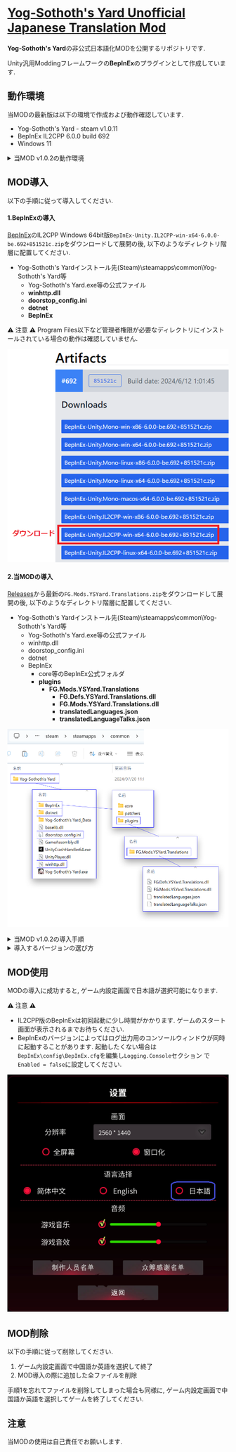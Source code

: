 # [Yog-Sothoth's Yard Unofficial Japanese Translation Mod](https://github.com/fronsglaciei/ysytrans/releases)

**Yog-Sothoth's Yard**の非公式日本語化MODを公開するリポジトリです.

Unity汎用Moddingフレームワークの**BepInEx**のプラグインとして作成しています.

## 動作環境

当MODの最新版は以下の環境で作成および動作確認しています.

* Yog-Sothoth's Yard - steam v1.0.11
* BepInEx IL2CPP 6.0.0 build 692
* Windows 11

<details>
<summary>当MOD v1.0.2の動作環境</summary>

<ul>
  <li>"Yog-Sothoth's Yard - steam 2024/06/28版"</li>
  <li>"BepInEx 5.4.23.2"</li>
  <li>"Windows 11"</li>
</ul>

</details>

## MOD導入

以下の手順に従って導入してください.

#### 1.BepInExの導入

[BepInEx](https://builds.bepinex.dev/projects/bepinex_be)のIL2CPP Windows 64bit版`BepInEx-Unity.IL2CPP-win-x64-6.0.0-be.692+851521c.zip`をダウンロードして展開の後, 以下のようなディレクトリ階層に配置してください.

* Yog-Sothoth's Yardインストール先(Steam)\steamapps\common\Yog-Sothoth's Yard等
  * Yog-Sothoth's Yard.exe等の公式ファイル
  * **winhttp.dll**
  * **doorstop_config.ini**
  * **dotnet**
  * **BepInEx**

⚠ 注意 ⚠
Program Files以下など管理者権限が必要なディレクトリにインストールされている場合の動作は確認していません.

![BepInExのダウンロード](assets/00_download.png "BepInExのダウンロード")

#### 2.当MODの導入

[Releases](https://github.com/fronsglaciei/YSYMod.Translations/releases)から最新の`FG.Mods.YSYard.Translations.zip`をダウンロードして展開の後, 以下のようなディレクトリ階層に配置してください.

* Yog-Sothoth's Yardインストール先(Steam)\steamapps\common\Yog-Sothoth's Yard等
  * Yog-Sothoth's Yard.exe等の公式ファイル
  * winhttp.dll
  * doorstop_config.ini
  * dotnet
  * BepInEx
    * core等のBepInEx公式フォルダ
    * **plugins**
      * **FG.Mods.YSYard.Translations**
        * **FG.Defs.YSYard.Translations.dll**
        * **FG.Mods.YSYard.Translations.dll**
        * **translatedLanguages.json**
        * **translatedLanguageTalks.json**

![ファイルの配置](assets/00_directory.png "ファイルの配置")

<details>
<summary>当MOD v1.0.2の導入手順</summary>
<h4 id="1bepinexの導入-1">1.BepInExの導入<a class="anchorjs-link " href="#1bepinexの導入-1" aria-label="Anchor" data-anchorjs-icon="" style="font: 1em / 1 anchorjs-icons; padding-left: 0.375em;"></a></h4>
<p>
  <a href="https://github.com/BepInEx/BepInEx/releases">BepInEx</a>のWindows 64bit版<code class="language-plaintext highlighter-rouge">BepInEx_win_x64_5.4.23.2.zip</code>をダウンロードして展開の後, 以下のようなディレクトリ階層に配置してください.
</p>

<ul>
  <li>Yog-Sothoth’s Yardインストール先(Steam)\steamapps\common\Yog-Sothoth’s Yard等
    <ul>
      <li>Yog-Sothoth’s Yard.exe等の公式ファイル</li>
      <li><strong>winhttp.dll</strong></li>
      <li><strong>doorstop_config.ini</strong></li>
      <li><strong>BepInEx</strong></li>
    </ul>
  </li>
</ul>

<p>⚠ 注意 ⚠
Program Files以下など管理者権限が必要なディレクトリにインストールされている場合の動作は確認していません.</p>

<h4 id="2当modの導入">2.当MODの導入<a class="anchorjs-link " href="2当modの導入-1" aria-label="Anchor" data-anchorjs-icon="" style="font: 1em / 1 anchorjs-icons; padding-left: 0.375em;"></a></h4>

<p><a href="https://github.com/fronsglaciei/YSYMod.Translations/releases">Releases</a>からv1.0.2の<code class="language-plaintext highlighter-rouge">FG.Mods.YSYard.Translations.zip</code>をダウンロードして展開の後, 以下のようなディレクトリ階層に配置してください.</p>

<ul>
  <li>Yog-Sothoth’s Yardインストール先(Steam)\steamapps\common\Yog-Sothoth’s Yard等
    <ul>
      <li>Yog-Sothoth’s Yard.exe等の公式ファイル</li>
      <li>winhttp.dll</li>
      <li>doorstop_config.ini</li>
      <li>BepInEx
        <ul>
          <li>core等のBepInEx公式フォルダ</li>
          <li><strong>plugins</strong>
            <ul>
              <li><strong>FG.Mods.YSYard.Translations</strong>
                <ul>
                  <li><strong>FG.Defs.YSYard.Translations.dll</strong></li>
                  <li><strong>FG.Mods.YSYard.Translations.dll</strong></li>
                  <li><strong>translatedLanguages.json</strong></li>
                  <li><strong>translatedLanguageTalks.json</strong></li>
                </ul>
              </li>
            </ul>
          </li>
        </ul>
      </li>
    </ul>
  </li>
</ul>
<p><img src="assets/00_directory_old.png" alt="ファイルの配置" title="ファイルの配置"></p>
</details>

<details>
<summary>導入するバージョンの選び方</summary>
<p>
ゲーム本体のバージョンが最新の場合, 当MOD<a href="#1bepinexの導入">最新版の導入手順</a>に従ってください.
</p>
<p>
ゲーム本体のバージョンがわからない場合, インストールされたディレクトリの構成を確認し, <code class="language-plaintext highlighter-rouge">GameAssembly.dll</code>が<code class="language-plaintext highlighter-rouge">Yog-Sothoth's Yard.exe</code>と同じ階層に存在する場合は, 当MOD<a href="#1bepinexの導入">最新版の導入手順</a>に従ってください. 存在しない場合, 当MOD<a href="#1bepinexの導入-1">v1.0.2の導入手順</a>に従ってください.
</p>
</details>

## MOD使用

MODの導入に成功すると, ゲーム内設定画面で日本語が選択可能になります.

⚠ 注意 ⚠

* IL2CPP版のBepInExは初回起動に少し時間がかかります. ゲームのスタート画面が表示されるまでお待ちください.
* BepInExのバージョンによってはログ出力用のコンソールウィンドウが同時に起動することがあります. 起動したくない場合は`BepInEx\config\BepInEx.cfg`を編集し`Logging.Console`セクション
で`Enabled = false`に設定してください.

![設定画面](assets/01_settings.png "設定画面")

## MOD削除

以下の手順に従って削除してください.

1. ゲーム内設定画面で中国語か英語を選択して終了
2. MOD導入の際に追加した全ファイルを削除

手順1を忘れてファイルを削除してしまった場合も同様に, ゲーム内設定画面で中国語か英語を選択してゲームを終了してください.

## 注意

当MODの使用は自己責任でお願いします.
